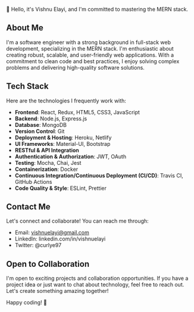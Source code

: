 👋 Hello, it's Vishnu Elayi, and I'm committed to mastering the MERN stack.

## About Me

I'm a software engineer with a strong background in full-stack web development,
specializing in the MERN stack. I'm enthusiastic about creating robust, scalable,
and user-friendly web applications. With a commitment to clean code and best practices,
I enjoy solving complex problems and delivering high-quality software solutions.

## Tech Stack

Here are the technologies I frequently work with:

- **Frontend**: React, Redux, HTML5, CSS3, JavaScript
- **Backend**: Node.js, Express.js
- **Database**: MongoDB
- **Version Control**: Git
- **Deployment & Hosting**: Heroku, Netlify
- **UI Frameworks**: Material-UI, Bootstrap
- **RESTful & API Integration**
- **Authentication & Authorization**: JWT, OAuth
- **Testing**: Mocha, Chai, Jest
- **Containerization**: Docker
- **Continuous Integration/Continuous Deployment (CI/CD)**: Travis CI, GitHub Actions
- **Code Quality & Style**: ESLint, Prettier

## Contact Me

Let's connect and collaborate! You can reach me through:

- Email: vishnuelayi@gmail.com
- LinkedIn: linkedin.com/in/vishnuelayi
- Twitter: @curlye97


## Open to Collaboration

I'm open to exciting projects and collaboration opportunities. If you have a project idea or just want to chat about technology, feel free to reach out. Let's create something amazing together!

Happy coding! 🚀
